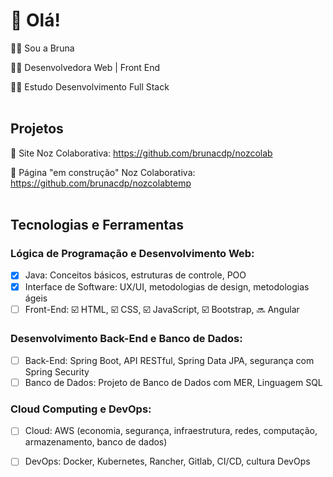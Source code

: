 # 👋 Olá!
:raising_hand_woman: Sou a Bruna

:woman_technologist: Desenvolvedora Web | Front End

:woman_student: Estudo Desenvolvimento Full Stack
<br><br>

## Projetos
:link: Site Noz Colaborativa: https://github.com/brunacdp/nozcolab

:link: Página "em construção" Noz Colaborativa: https://github.com/brunacdp/nozcolabtemp
<br><br>

## Tecnologias e Ferramentas
### Lógica de Programação e Desenvolvimento Web:
- [X] Java: Conceitos básicos, estruturas de controle, POO
- [X] Interface de Software: UX/UI, metodologias de design, metodologias ágeis
- [ ] Front-End: :ballot_box_with_check: HTML, :ballot_box_with_check: CSS, :ballot_box_with_check: JavaScript, :ballot_box_with_check: Bootstrap, :soon: Angular

### Desenvolvimento Back-End e Banco de Dados:
- [ ] Back-End: Spring Boot, API RESTful, Spring Data JPA, segurança com Spring Security
- [ ] Banco de Dados: Projeto de Banco de Dados com MER, Linguagem SQL

### Cloud Computing e DevOps:
- [ ] Cloud: AWS (economia, segurança, infraestrutura, redes, computação, armazenamento, banco de dados)
- [ ] DevOps: Docker, Kubernetes, Rancher, Gitlab, CI/CD, cultura DevOps





<!---
brunacdp/brunacdp is a ✨ special ✨ repository because its `README.md` (this file) appears on your GitHub profile.
You can click the Preview link to take a look at your changes.
--->

